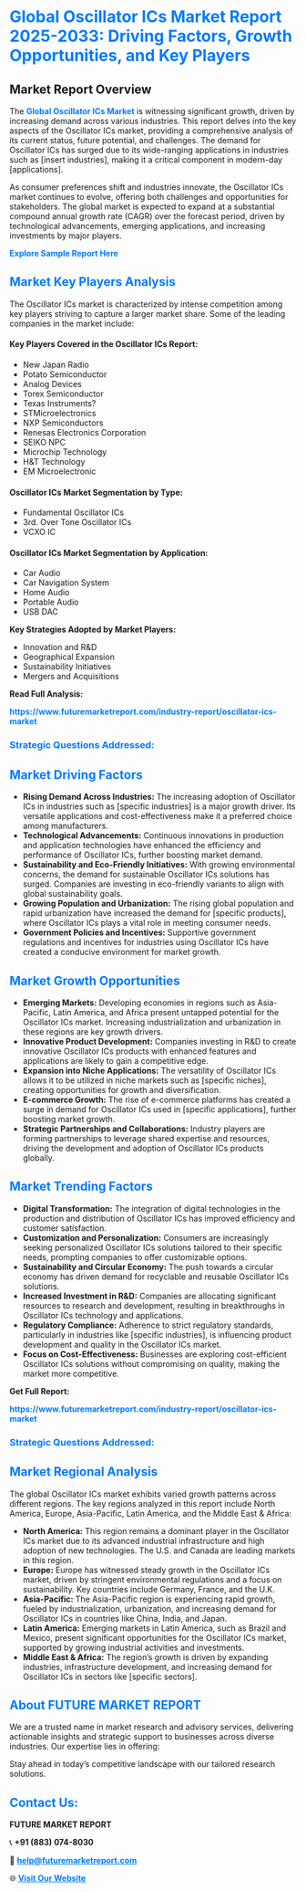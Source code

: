 <h1 style="color: #007BFF;">Global Oscillator ICs Market Report 2025-2033: Driving Factors, Growth Opportunities, and Key Players</h1>

<section id="overview">
<h2>Market Report Overview</h2>
<p>The <a href="https://www.futuremarketreport.com/industry-report/oscillator-ics-market" style="color: #007BFF; text-decoration: none;"><strong>Global Oscillator ICs Market</strong></a> is witnessing significant growth, driven by increasing demand across various industries. This report delves into the key aspects of the Oscillator ICs market, providing a comprehensive analysis of its current status, future potential, and challenges. The demand for Oscillator ICs has surged due to its wide-ranging applications in industries such as [insert industries], making it a critical component in modern-day [applications].</p>
<p>As consumer preferences shift and industries innovate, the Oscillator ICs market continues to evolve, offering both challenges and opportunities for stakeholders. The global market is expected to expand at a substantial compound annual growth rate (CAGR) over the forecast period, driven by technological advancements, emerging applications, and increasing investments by major players.</p>
</section>

<section id="overview">
<p><a href="https://www.futuremarketreport.com/request-sample/reportId=75450" style="color: #007BFF; text-decoration: none;"><strong>Explore Sample Report Here</strong></a></p>
</section>

<section id="key-players">
<h2 style="color: #007BFF;">Market Key Players Analysis</h2>
<p>The Oscillator ICs market is characterized by intense competition among key players striving to capture a larger market share. Some of the leading companies in the market include:</p>
<h4>Key Players Covered in the Oscillator ICs Report:</h4>
<ul><li>New Japan Radio</li><li>Potato Semiconductor</li><li>Analog Devices</li><li>Torex Semiconductor</li><li>Texas Instruments?</li><li>STMicroelectronics</li><li>NXP Semiconductors</li><li>Renesas Electronics Corporation</li><li>SEIKO NPC</li><li>Microchip Technology</li><li>H&amp;T Technology</li><li>EM Microelectronic</li></ul>
<h4>Oscillator ICs Market Segmentation by Type:</h4>
<ul><li>Fundamental Oscillator ICs</li><li>3rd. Over Tone Oscillator ICs</li><li>VCXO IC</li></ul>

<h4>Oscillator ICs Market Segmentation by Application:</h4>
<ul><li>Car Audio</li><li>Car Navigation System</li><li>Home Audio</li><li>Portable Audio</li><li>USB DAC</li></ul>
<p><strong>Key Strategies Adopted by Market Players:</strong></p>
<ul>
<li>Innovation and R&D</li>
<li>Geographical Expansion</li>
<li>Sustainability Initiatives</li>
<li>Mergers and Acquisitions</li>
</ul>
</section>

<section>
<p><strong>Read Full Analysis: </strong></p><a href="https://www.futuremarketreport.com/industry-report/oscillator-ics-market" style="color: #007BFF; text-decoration: none;"><strong>https://www.futuremarketreport.com/industry-report/oscillator-ics-market</strong></a>
<h3 style="color: #007BFF;">Strategic Questions Addressed:</h3>
</section>

<section id="driving-factors">
<h2 style="color: #007BFF;">Market Driving Factors</h2>
<ul>
<li><strong>Rising Demand Across Industries:</strong> The increasing adoption of Oscillator ICs in industries such as [specific industries] is a major growth driver. Its versatile applications and cost-effectiveness make it a preferred choice among manufacturers.</li>
<li><strong>Technological Advancements:</strong> Continuous innovations in production and application technologies have enhanced the efficiency and performance of Oscillator ICs, further boosting market demand.</li>
<li><strong>Sustainability and Eco-Friendly Initiatives:</strong> With growing environmental concerns, the demand for sustainable Oscillator ICs solutions has surged. Companies are investing in eco-friendly variants to align with global sustainability goals.</li>
<li><strong>Growing Population and Urbanization:</strong> The rising global population and rapid urbanization have increased the demand for [specific products], where Oscillator ICs plays a vital role in meeting consumer needs.</li>
<li><strong>Government Policies and Incentives:</strong> Supportive government regulations and incentives for industries using Oscillator ICs have created a conducive environment for market growth.</li>
</ul>
</section>

<section id="growth-opportunities">
<h2 style="color: #007BFF;">Market Growth Opportunities</h2>
<ul>
<li><strong>Emerging Markets:</strong> Developing economies in regions such as Asia-Pacific, Latin America, and Africa present untapped potential for the Oscillator ICs market. Increasing industrialization and urbanization in these regions are key growth drivers.</li>
<li><strong>Innovative Product Development:</strong> Companies investing in R&D to create innovative Oscillator ICs products with enhanced features and applications are likely to gain a competitive edge.</li>
<li><strong>Expansion into Niche Applications:</strong> The versatility of Oscillator ICs allows it to be utilized in niche markets such as [specific niches], creating opportunities for growth and diversification.</li>
<li><strong>E-commerce Growth:</strong> The rise of e-commerce platforms has created a surge in demand for Oscillator ICs used in [specific applications], further boosting market growth.</li>
<li><strong>Strategic Partnerships and Collaborations:</strong> Industry players are forming partnerships to leverage shared expertise and resources, driving the development and adoption of Oscillator ICs products globally.</li>
</ul>
</section>

<section id="trending-factors">
<h2 style="color: #007BFF;">Market Trending Factors</h2>
<ul>
<li><strong>Digital Transformation:</strong> The integration of digital technologies in the production and distribution of Oscillator ICs has improved efficiency and customer satisfaction.</li>
<li><strong>Customization and Personalization:</strong> Consumers are increasingly seeking personalized Oscillator ICs solutions tailored to their specific needs, prompting companies to offer customizable options.</li>
<li><strong>Sustainability and Circular Economy:</strong> The push towards a circular economy has driven demand for recyclable and reusable Oscillator ICs solutions.</li>
<li><strong>Increased Investment in R&D:</strong> Companies are allocating significant resources to research and development, resulting in breakthroughs in Oscillator ICs technology and applications.</li>
<li><strong>Regulatory Compliance:</strong> Adherence to strict regulatory standards, particularly in industries like [specific industries], is influencing product development and quality in the Oscillator ICs market.</li>
<li><strong>Focus on Cost-Effectiveness:</strong> Businesses are exploring cost-efficient Oscillator ICs solutions without compromising on quality, making the market more competitive.</li>
</ul>
</section>

<section>
<p><strong>Get Full Report: </strong></p><a href="https://www.futuremarketreport.com/industry-report/oscillator-ics-market" style="color: #007BFF; text-decoration: none;"><strong>https://www.futuremarketreport.com/industry-report/oscillator-ics-market</strong></a>
<h3 style="color: #007BFF;">Strategic Questions Addressed:</h3>
</section>


<section id="regional-analysis">
<h2 style="color: #007BFF;">Market Regional Analysis</h2>
<p>The global Oscillator ICs market exhibits varied growth patterns across different regions. The key regions analyzed in this report include North America, Europe, Asia-Pacific, Latin America, and the Middle East & Africa:</p>
<ul>
<li><strong>North America:</strong> This region remains a dominant player in the Oscillator ICs market due to its advanced industrial infrastructure and high adoption of new technologies. The U.S. and Canada are leading markets in this region.</li>
<li><strong>Europe:</strong> Europe has witnessed steady growth in the Oscillator ICs market, driven by stringent environmental regulations and a focus on sustainability. Key countries include Germany, France, and the U.K.</li>
<li><strong>Asia-Pacific:</strong> The Asia-Pacific region is experiencing rapid growth, fueled by industrialization, urbanization, and increasing demand for Oscillator ICs in countries like China, India, and Japan.</li>
<li><strong>Latin America:</strong> Emerging markets in Latin America, such as Brazil and Mexico, present significant opportunities for the Oscillator ICs market, supported by growing industrial activities and investments.</li>
<li><strong>Middle East & Africa:</strong> The region’s growth is driven by expanding industries, infrastructure development, and increasing demand for Oscillator ICs in sectors like [specific sectors].</li>
</ul>
</section>

<footer>
<h2 style="color: #007BFF;">About FUTURE MARKET REPORT</h2>
<p>We are a trusted name in market research and advisory services, delivering actionable insights and strategic support to businesses across diverse industries. Our expertise lies in offering:</p>

<p>Stay ahead in today’s competitive landscape with our tailored research solutions.</p>

<h2 style="color: #007BFF;">Contact Us:</h2>
<p><strong>FUTURE MARKET REPORT</strong></p>
<p>📞 <strong>+91 (883) 074-8030</strong></p>
<p>📧 <strong><a href="mailto:help@futuremarketreport.com" style="color: #007BFF;">help@futuremarketreport.com</a></strong></p>
<p>🌐 <strong><a href="https://www.futuremarketreport.com/" style="color: #007BFF;">Visit Our Website</a></strong></p>
</footer>